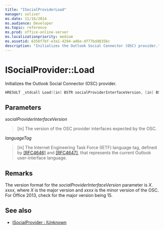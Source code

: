 ```yaml
---
title: "ISocialProviderLoad"
manager: soliver
ms.date: 11/16/2014
ms.audience: Developer
ms.topic: reference
ms.prod: office-online-server
ms.localizationpriority: medium
ms.assetid: 6356f7bf-e3a1-4294-ad6e-df77bdd0356c
description: "Initializes the Outlook Social Connector (OSC) provider."
---
```


# ISocialProvider::Load

Initializes the Outlook Social Connector (OSC) provider.
  
```cpp
HRESULT _stdcall Load([in] BSTR socialProviderInterfaceVersion, [in] BSTR languageTag);
```

## Parameters

_socialProviderInterfaceVersion_
  
> [in] The version of the OSC provider interfaces expected by the OSC.
    
_languageTag_
  
> [in] The Internet Engineering Task Force (IETF) language tag, defined by [[RFC4646]](https://www.ietf.org/rfc/rfc4646.txt) and [[RFC4647]](https://www.ietf.org/rfc/rfc4647.txt), that represents the current Outlook user-interface language.
    
## Remarks

The version format for the  _socialProviderInterfaceVersion_ parameter is  _X_. _xxxx_, where  _X_ is the major version and  _xxxx_ is the minor version of the OSC. For Office 2013, check for the major version being 15. 
  
## See also

- [ISocialProvider : IUnknown](isocialprovideriunknown.md)

